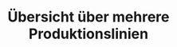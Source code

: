 ---
layout: article
title: Übersicht über mehrere Produktionslinien
description: 
  - Dieses Template bietet eine Übersicht über 5 Produktionslinien in einer Produktionshalle. Mit Variablen als Datenquellen und Scripten wird etwas Bewegung simuliert. Ersetzen Sie einfach die Variablen durch Ihre Datenquellen und passen Sie die Scripte an um dieses Template für Ihre Zwecke zu nutzen.
lang: de
weight: 2000
isDraft: false
ref: Info_Production_Lines
category:
  - Produktion
  - Beliebt
  - Status
  - KPIs
  - Lean Management
image: Info_Production_Lines_DE.png
download: Info_Production_Lines_DE.pbmx
overview_description: 
  - Anzeige von Produktionslinien. Linienname, Produkttyp, Produktionsstatus in Prozent
overview_benefits:
  - Bildschirm wird in der Produktionshalle aufgehangen. Man erhält eine Übersicht über den aktuellen Produktionsstatus mit nur einem Blick.
overview_data_sources:
  - SPS
  - MES
---